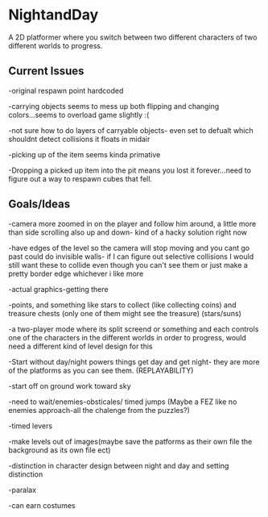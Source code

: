 NightandDay
===========
A 2D platformer where you switch between two different characters of two different worlds to progress.

Current Issues
--------------
-original respawn point hardcoded

-carrying objects seems to mess up both flipping and changing colors...seems to overload game slightly :(

-not sure how to do layers of carryable objects- even set to defualt which shouldnt detect collisions it floats in midair

-picking up of the item seems kinda primative

-Dropping a picked up item into the pit means you lost it forever...need to figure out a way to respawn cubes that fell.

Goals/Ideas
-----------
-camera more zoomed in on the player and follow him around, a little more than side scrolling also up and down- kind of a hacky solution right now

-have edges of the level so the camera will stop moving and you cant go past could do invisible walls- if I can figure out selective collisions I would still want these to collide even though you can't see them or just make a pretty border edge whichever i like more

-actual graphics-getting there 

-points, and something like stars to collect (like collecting coins) and treasure chests (only one of them might see the treasure) (stars/suns)

-a two-player mode where its split screend or something and each controls one of the characters in the different worlds in order to progress, would need a different kind of level design for this

-Start without day/night powers things get day and get night- they are more of the platforms as you can see them. (REPLAYABILITY) 

-start off on ground work toward sky

-need to wait/enemies-obsticales/ timed jumps (Maybe a FEZ like no enemies approach-all the chalenge from the puzzles?)

-timed levers

-make levels out of images(maybe save the patforms as their own file the background as its own file ect)

-distinction in character design between night and day and setting distinction

-paralax

-can earn costumes
